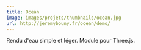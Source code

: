 ```yaml
---
title: Ocean
image: images/projets/thumbnails/ocean.jpg
url: http://jeremybouny.fr/ocean/demo/
---
```


Rendu d'eau simple et léger. Module pour Three.js.